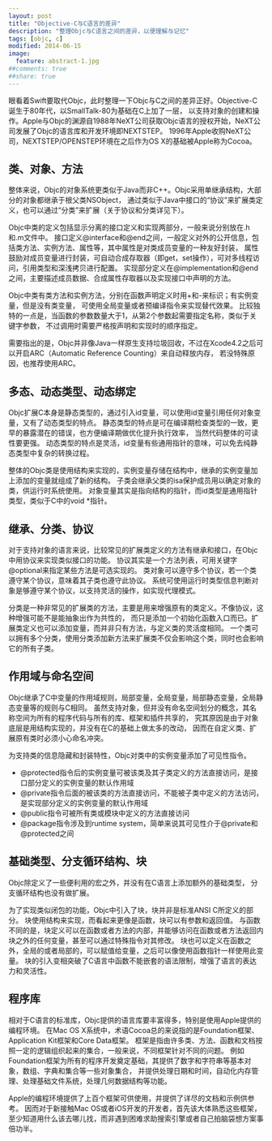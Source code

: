 ```yaml
---
layout: post
title: "Objective-C与C语言的差异"
description: "整理Objc与C语言之间的差异，以便理解与记忆"
tags: [objc, c]
modified: 2014-06-15
image:
  feature: abstract-1.jpg
##comments: true
##share: true
---
```


眼看着Swift要取代Objc，此时整理一下Objc与C之间的差异正好。Objective-C诞生于80年代，以SmallTalk-80为基础在C上加了一层，
以支持对象的创建和操作。Apple与Objc的渊源自1988年NeXT公司获取Objc语言的授权开始，NeXT公司发展了Objc的语言库和开发环境即NEXTSTEP。
1996年Apple收购NeXT公司，NEXTSTEP/OPENSTEP环境在之后作为OS X的基础被Apple称为Cocoa。

## 类、对象、方法
整体来说，Objc的对象系统更类似于Java而非C++。Objc采用单继承结构，大部分的对象都继承于根父类NSObject，
通过类似于Java中接口的“协议”来扩展类定义，也可以通过“分类”来扩展（关于协议和分类详见下）。

Objc中类的定义包括显示分离的接口定义和实现两部分，一般来说分别放在.h和.m文件中。
接口定义@interface和@end之间，一般定义对外的公开信息，包括类方法、实例方法、属性等，其中属性是对类成员变量的一种友好封装，
属性鼓励对成员变量进行封装，可自动合成存取器（即get，set操作），可对多线程访问，引用类型和深浅拷贝进行配置。
实现部分定义在@implementation和@end之间，主要描述成员数据、合成属性存取器以及实现接口中声明的方法。

Objc中类有类方法和实例方法，分别在函数声明定义时用+和-来标识；有实例变量，但是没有类变量，
可使用全局变量或者预编译指令来实现替代效果。
比较独特的一点是，当函数的参数数量大于1，从第2个参数起需要指定名称，类似于关键字参数，
不过调用时需要严格按声明和实现时的顺序指定。

需要指出的是，Objc并非像Java一样原生支持垃圾回收，不过在Xcode4.2之后可以开启ARC（Automatic Reference Counting）来自动释放内存，
若没特殊原因，也推荐使用ARC。

## 多态、动态类型、动态绑定
Objc扩展C本身是静态类型的，通过引入id变量，可以使用id变量引用任何对象变量，又有了动态类型的特点。
静态类型的特点是可在编译期检查类型的一致，更早的暴露潜在的错误，也方便编译期做优化提升执行效率，
当然代码整体的可读性要更强。
动态类型的特点是灵活，id变量有些通用指针的意味，可以免去纯静态类型中复杂的转换过程。

整体的Objc类是使用结构来实现的，实例变量存储在结构中，继承的实例变量加上添加的变量就组成了新的结构。
子类会继承父类的isa保护成员用以确定对象的类，供运行时系统使用。
对象变量其实是指向结构的指针，而id类型是通用指针类型，类似于C中的void *指针。

## 继承、分类、协议
对于支持对象的语言来说，比较常见的扩展类定义的方法有继承和接口，在Objc中用协议来实现类似接口的功能。
协议其实是一个方法列表，可用关键字@optional来指定某些方法是可选实现的。
类对象可以遵守多个协议，若一个类遵守某个协议，意味着其子类也遵守此协议。
系统可使用运行时类型信息判断对象是够遵守某个协议，以支持灵活的操作，如实现代理模式。

分类是一种非常见的扩展类的方法，主要是用来增强原有的类定义。不像协议，这种增强可能不是能抽象出作为共性的，
而只是添加一个初始化函数入口而已。扩展类定义也可以添加变量，而并非只有方法，与定义类的灵活度相同。
一个类可以拥有多个分类，使用分类添加新方法来扩展类不仅会影响这个类，同时也会影响它的所有子类。

## 作用域与命名空间
Objc继承了C中变量的作用域规则，局部变量，全局变量，局部静态变量，全局静态变量等的规则与C相同。
虽然支持对象，但并没有命名空间划分的概念，其名称空间为所有的程序代码与所有的库、框架和插件共享的，
究其原因是由于对象底层是用结构实现的，并没有在C的基础上做太多的改动，
因而在自定义类、扩展原有类时必须小心命名冲突。

为支持类的信息隐藏和封装特性，Objc对类中的实例变量添加了可见性指令。

* @protected指令后的实例变量可被该类及其子类定义的方法直接访问，是接口部分定义的实例变量的默认作用域
* @private指令后面的被该类的方法直接访问，不能被子类中定义的方法访问，是实现部分定义的实例变量的默认作用域
* @public指令可被所有类或模块中定义的方法直接访问
* @package指令涉及到runtime system，简单来说其可见性介于@private和@protected之间

## 基础类型、分支循环结构、块
Objc除定义了一些便利用的宏之外，并没有在C语言上添加额外的基础类型，
分支循环结构也没有做扩展。

为了实现类似闭包的功能，Objc中引入了块，块并非是标准ANSI C所定义的部分。
块使用结构来实现，而看起来更像是函数，块可以有参数和返回值。
与函数不同的是，块定义可以在函数或者方法的内部，并能够访问在函数或者方法返回内块之外的任何变量，甚至可以通过特殊指令对其修改。
块也可以定义在函数之外，全局的或者局部的，可以赋值给变量，之后可以像使用函数指针一样使用此变量。
块的引入变相突破了C语言中函数不能嵌套的语法限制，增强了语言的表达力和灵活性。

## 程序库
相对于C语言的标准库，Objc提供的语言库要丰富得多，特别是使用Apple提供的编程环境。
在Mac OS X系统中，术语Cocoa总的来说指的是Foundation框架、Application Kit框架和Core Data框架。
框架是指由许多类、方法、函数和文档按照一定的逻辑组织起来的集合，一般来说，不同框架针对不同的问题。
例如Foundation框架为所有的程序开发奠定基础，其提供了数字和字符串等基本对象，数组、字典和集合等一些对象集合，
并提供处理日期和时间，自动化内存管理、处理基础文件系统，处理几何数据结构等功能。

Apple的编程环境提供了上百个框架可供使用，并提供了详尽的文档和示例供参考。
因而对于新接触Mac OS或者iOS开发的开发者，首先该大体熟悉这些框架，
至少知道用什么该去哪儿找，而非遇到困难求助搜索引擎或者自己拍脑袋想方案事倍功半。

